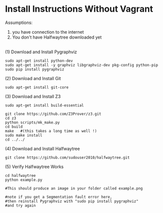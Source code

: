 Install Instructions Without Vagrant
===========

Assumptions:<br>
1. you have connection to the internet<br>
2. You don't have Halfwaytree downloaded yet
<br><br>


(1) Download and Install Pygraphviz
```
sudo apt-get install python-dev
sudo apt-get install -y graphviz libgraphviz-dev pkg-config python-pip
sudo pip install pygraphviz
```

(2) Download and Install Git
```
sudo apt-get install git-core
```

(3) Download and Install Z3
```
sudo apt-get install build-essential

git clone https://github.com/Z3Prover/z3.git
cd z3    
python scripts/mk_make.py
cd build
make   #(this takes a long time as well !)
sudo make install
cd ../../
```

(4) Download and Install Halfwaytree
```
git clone https://github.com/sudouser2010/halfwaytree.git
```

(5) Verify Halfwaytree Works
```
cd halfwaytree
python example.py

#This should produce an image in your folder called example.png

#note if you get a Segmentation fault error here, 
#then reinstall Pygraphviz with "sudo pip install pygraphviz" 
#and try again
```
